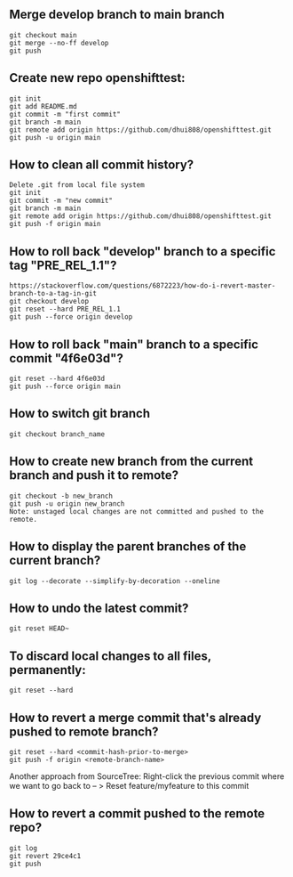 ## Merge develop branch to main branch
    git checkout main
    git merge --no-ff develop
    git push

## Create new repo openshifttest:
    git init  
    git add README.md  
    git commit -m "first commit"  
    git branch -m main  
    git remote add origin https://github.com/dhui808/openshifttest.git  
    git push -u origin main  

## How to clean all commit history?
    Delete .git from local file system  
    git init  
    git commit -m "new commit"  
    git branch -m main  
    git remote add origin https://github.com/dhui808/openshifttest.git  
    git push -f origin main

## How to roll back "develop" branch to a specific tag "PRE_REL_1.1"?
    https://stackoverflow.com/questions/6872223/how-do-i-revert-master-branch-to-a-tag-in-git  
    git checkout develop  
    git reset --hard PRE_REL_1.1  
    git push --force origin develop  

## How to roll back "main" branch to a specific commit "4f6e03d"?
    git reset --hard 4f6e03d  
    git push --force origin main 
  
## How to switch git branch
    git checkout branch_name

## How to create new branch from the current branch and push it to remote?
    git checkout -b new_branch  
    git push -u origin new_branch  
    Note: unstaged local changes are not committed and pushed to the remote.  

## How to display the parent branches of the current branch?
    git log --decorate --simplify-by-decoration --oneline

## How to undo the latest commit?
    git reset HEAD~  

## To discard local changes to all files, permanently: 
    git reset --hard
  
## How to revert a merge commit that's already pushed to remote branch?
    git reset --hard <commit-hash-prior-to-merge>  
    git push -f origin <remote-branch-name>
  
  Another approach from SourceTree:
  Right-click the previous commit where we want to go back to – > Reset feature/myfeature to this commit

## How to revert a commit pushed to the remote repo?
    git log  
    git revert 29ce4c1  
    git push
 
